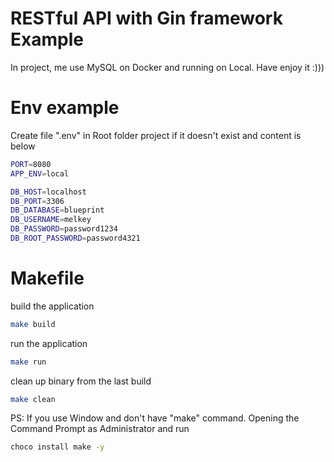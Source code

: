 # RESTful API with Gin framework Example
In project, me use MySQL on Docker and running on Local. Have enjoy it :)))

# Env example
Create file ".env" in Root folder project if it doesn't exist and content is below
```bash
PORT=8080
APP_ENV=local

DB_HOST=localhost
DB_PORT=3306
DB_DATABASE=blueprint
DB_USERNAME=melkey
DB_PASSWORD=password1234
DB_ROOT_PASSWORD=password4321
```

# Makefile
build the application
```bash
make build
```

run the application
```bash
make run
```

clean up binary from the last build
```bash
make clean
```

PS: If you use Window and don't have "make" command. Opening the Command Prompt as Administrator and run
```bash
choco install make -y
```